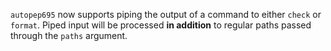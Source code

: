 `autopep695` now supports piping the output of a command to either `check` or `format`. Piped input will be processed **in addition** to regular paths passed through the `paths` argument.